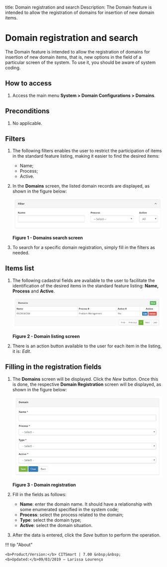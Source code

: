 title: Domain registration and search
Description: The Domain feature is intended to allow the registration of domains for insertion of new domain items.
# Domain registration and search

The Domain feature is intended to allow the registration of domains for insertion of new domain items, that is, new options in the 
field of a particular screen of the system. To use it, you should be aware of system coding.

How to access
------------------

1. Access the main menu **System > Domain Configurations > Domains**.

Preconditions
-----------------

1. No applicable.

Filters
---------

1. The following filters enables the user to restrict the participation of items in the standard feature listing, making it easier 
to find the desired items:

    - Name;
    - Process;
    - Active.
    
2. In the **Domains** screen, the listed domain records are displayed, as shown in the figure below:

    ![Search](images/domain.img1.jpg)
    
    **Figure 1 - Domains search screen**
    
3. To search for a specific domain registration, simply fill in the filters as needed.

Items list
-------------------

1. The following cadastral fields are available to the user to facilitate the identification of the desired items in the standard 
feature listing: **Name, Process** and **Active**.

    ![Listing](images/domain.img2.jpg)
    
    **Figure 2 - Domain listing screen**
    
2. There is an action button available to the user for each item in the listing, it is: *Edit*.

Filling in the registration fields
-------------------------------------

1. The **Domains** screen will be displayed. Click the *New* button. Once this is done, the respective **Domain Registration** 
screen will be displayed, as shown in the figure below:

    ![Entry](images/domain.img3.jpg)
    
    **Figure 3 - Domain registration**
    
2. Fill in the fields as follows:

    - **Name**: enter the domain name. It should have a relationship with some enumerated specified in the system code;
    - **Process**: select the process related to the domain;
    - **Type**: select the domain type;
    - **Active**: select the domain situation.
    
3. After the data is entered, click the *Save* button to perform the operation.

!!! tip "About"

    <b>Product/Version:</b> CITSmart | 7.00 &nbsp;&nbsp;
    <b>Updated:</b>09/03/2019 – Larissa Lourenço
